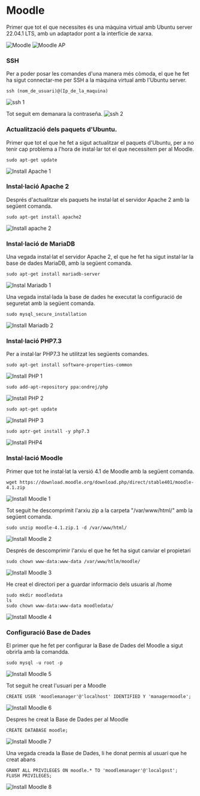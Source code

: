 # Moodle

Primer que tot el que necessites és una màquina virtual amb Ubuntu server 22.04.1 LTS, amb un adaptador pont a la interfície de xarxa.

![Moodle ](https://user-images.githubusercontent.com/114162326/206173667-4177f795-a197-43b5-bc8b-8b7a2e05b02e.png)
![Moodle AP](https://user-images.githubusercontent.com/114162326/206173683-1abf05ea-677e-4696-8b0e-ad067003cb16.png)

### SSH

Per a poder posar les comandes d'una manera més còmoda, el que he fet ha sigut connectar-me per SSH a la màquina virtual amb l'Ubuntu server.

```
ssh (nom_de_usuari)@(Ip_de_la_maquina)
```
![ssh 1](https://user-images.githubusercontent.com/114162326/206188967-fe294b30-9aaa-48d5-817b-ca216dcab6ec.png)

Tot seguit em demanara la contraseña.
![ssh 2](https://user-images.githubusercontent.com/114162326/206189565-8a8a1ba9-233b-4751-ac94-adee0f833205.png)

### Actualització dels paquets d'Ubuntu.

Primer que tot el que he fet a sigut actualitzar el paquets d'Ubuntu, per a no tenir cap problema a l'hora de instal·lar tot el que necessitem per al Moodle.

```
sudo apt-get update
```
![Install Apache 1](https://user-images.githubusercontent.com/114162326/206176671-352e0ae1-800c-4780-9942-cbac741730f9.png)

### Instal·lació Apache 2

Després d'actualitzar els paquets he instal·lat el servidor Apache 2 amb la següent comanda.

```
sudo apt-get install apache2
```
![Install apache 2](https://user-images.githubusercontent.com/114162326/206177895-39b2bdea-d2ca-41ff-a02b-0800cbc51b9d.png)

### Instal·lació de MariaDB

Una vegada instal·lat el servidor Apache 2, el que he fet ha sigut instal·lar la base de dades MariaDB, amb la següent comanda.

```
sudo apt-get install mariadb-server
```
![Instal Mariadb 1](https://user-images.githubusercontent.com/114162326/206178703-6ff0ffcb-bd39-4ec1-afbf-3fc72ff0a888.png)

Una vegada instal·lada la base de dades he executat la configuració de seguretat amb la següent comanda.

```
sudo mysql_secure_installation
```
![Install Mariadb 2](https://user-images.githubusercontent.com/114162326/206179117-80b01099-4cdc-4edb-9772-26ef55f71706.png)

### Instal·lació PHP7.3

Per a instal·lar PHP7.3 he utilitzat les següents comandes.

```
sudo apt-get install software-properties-common
```
![Install PHP 1](https://user-images.githubusercontent.com/114162326/206179818-155a796a-af83-400b-9e9a-4f353f36e2af.png)

```
sudo add-apt-repository ppa:ondrej/php
```
![Install PHP 2](https://user-images.githubusercontent.com/114162326/206180643-55258b40-4a46-4139-8f9f-86c25b7dc58a.png)

```
sudo apt-get update
```
![Install PHP 3](https://user-images.githubusercontent.com/114162326/206181151-8bdeeb80-84ba-40b1-bc67-9ff2475cf6a6.png)

```
sudo aptr-get install -y php7.3
```
![Install PHP4](https://user-images.githubusercontent.com/114162326/206181273-ac60b748-8dd9-48f1-8c57-ab83d4037e9d.png)

### Instal·lació Moodle

Primer que tot he instal·lat la versió 4.1 de Moodle amb la següent comanda.

```
wget https://download.moodle.org/download.php/direct/stable401/moodle-4.1.zip
```
![Install Moodle 1](https://user-images.githubusercontent.com/114162326/207822446-243ac6be-0999-4bc4-9cac-34f00518e8c3.png)

Tot seguit he descomprimit l'arxiu zip a la carpeta "/var/www/html/" amb la següent comanda.

```
sudo unzip moodle-4.1.zip.1 -d /var/www/html/
```
![Install Moodle 2](https://user-images.githubusercontent.com/114162326/207823556-881a1bb4-200c-4ed0-943a-4325d1781fb6.png)

Després de descomprimir l'arxiu el que he fet ha sigut canviar el propietari

```
sudo chown www-data:www-data /var/www/htlm/moodle/
```
![Install Moodle 3](https://user-images.githubusercontent.com/114162326/207824210-7669f3af-3ab7-4fa0-8b3f-6d5590a3b4ed.png)

He creat el directori per a guardar informacio dels usuaris al /home

```
sudo mkdir moodledata
ls
sudo chown www-data:www-data moodledata/
```

![Install Moodle 4](https://user-images.githubusercontent.com/114162326/207824739-7eaca3bc-4c37-4ee3-a50f-eeafb4b37afb.png)

### Configuració Base de Dades

El primer que he fet per configurar la Base de Dades del Moodle a sigut obrirla amb la comandda.

```
sudo mysql -u root -p
```
![Install Moodle 5](https://user-images.githubusercontent.com/114162326/207881580-9592b240-1764-4e1a-a43b-6151ed0271ad.png)

Tot seguit he creat l'usuari per a Moodle

```
CREATE USER 'moodlemanager'@'localhost' IDENTIFIED Y 'managermoodle';
```
![Install Moodle 6](https://user-images.githubusercontent.com/114162326/207882041-8f1a94a5-a3e5-40f9-9a6f-51639a36013e.png)

Despres he creat la Base de Dades per al Moodle

```
CREATE DATABASE moodle;
```
![Install Moodle 7](https://user-images.githubusercontent.com/114162326/207882278-97ca7b1a-aaf5-4095-9f3d-648d78d84425.png)

Una vegada creada la Base de Dades, li he donat permis al usuari que he creat abans

```
GRANT ALL PRIVILEGES ON moodle.* TO 'moodlemanager'@'localgost';
FLUSH PRIVILEGES;
```
![Install Moodle 8](https://user-images.githubusercontent.com/114162326/207882703-9c5da2d0-b07b-410b-9490-30214990a42f.png)

